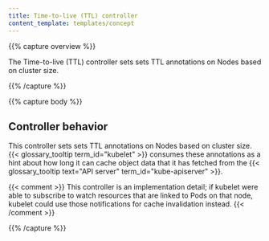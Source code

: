 ```yaml
---
title: Time-to-live (TTL) controller
content_template: templates/concept
---
```


{{% capture overview %}}

The Time-to-live (TTL) controller sets sets TTL annotations on Nodes based on cluster size.

{{% /capture %}}

{{% capture body %}}

## Controller behavior

This controller sets sets TTL annotations on Nodes based on cluster size.
{{< glossary_tooltip term_id="kubelet" >}} consumes these annotations as a
hint about how long it can cache object data that it has fetched from the
{{< glossary_tooltip text="API server" term_id="kube-apiserver" >}}.

{{< comment >}}
This controller is an implementation detail; if kubelet were able to
subscribe to watch resources that are linked to Pods on that node,
kubelet could use those notifications for cache invalidation instead.
{{< /comment >}}

{{% /capture %}}
